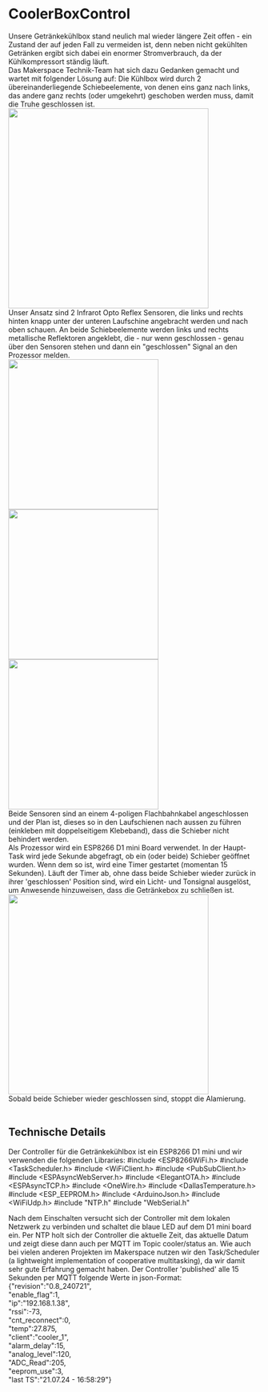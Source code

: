 # CoolerBoxControl
Unsere Getränkekühlbox stand neulich mal wieder längere Zeit offen - ein Zustand der auf jeden Fall zu vermeiden ist, denn neben nicht gekühlten Getränken ergibt sich dabei ein enormer Stromverbrauch, da der Kühlkompressort ständig läuft.
<br>
Das Makerspace Technik-Team hat sich dazu Gedanken gemacht und wartet mit folgender Lösung auf:
Die Kühlbox wird durch 2 übereinanderliegende Schiebeelemente, von denen eins ganz nach links, das andere ganz rechts (oder umgekehrt) geschoben werden muss, damit die Truhe geschlossen ist.
<br>
<img src="https://github.com/user-attachments/assets/3b224a5f-eef6-48cb-ab57-e48e8039918d" width="400">
<br>
Unser Ansatz sind 2 Infrarot Opto Reflex Sensoren, die links und rechts hinten knapp unter der unteren Laufschine angebracht werden und nach oben schauen. An beide Schiebeelemente werden links und rechts metallische Reflektoren angeklebt, die - nur wenn geschlossen - genau über den Sensoren stehen und dann ein "geschlossen" Signal an den Prozessor melden.
<br>
<img src="https://github.com/user-attachments/assets/9c6b663d-930d-407b-ab10-18039a858a7a" width="300">
<img src="https://github.com/user-attachments/assets/f546fa4a-1c9c-4487-b759-9f8167c2bc52" width="300">
<img src="https://github.com/user-attachments/assets/7d660f90-6e68-4c0d-babe-1eb549d3b7fe" width="300">
<br>
Beide Sensoren sind an einem 4-poligen Flachbahnkabel angeschlossen und der Plan ist, dieses so in den Laufschienen nach aussen zu führen (einkleben mit doppelseitigem Klebeband), dass die Schieber nicht behindert werden.
<br> 
Als Prozessor wird ein ESP8266 D1 mini Board verwendet. In der Haupt-Task wird jede Sekunde abgefragt, ob ein (oder beide) Schieber geöffnet wurden. Wenn dem so ist, wird eine Timer gestartet (momentan 15 Sekunden).
Läuft der Timer ab, ohne dass beide Schieber wieder zurück in ihrer 'geschlossen' Position sind, wird ein Licht- und Tonsignal ausgelöst, um Anwesende hinzuweisen, dass die Getränkebox zu schließen ist.
<br>
<img src="https://github.com/user-attachments/assets/a8ea42ed-357d-41d9-a7d8-f03a35322d14" width="400">
<br>
Sobald beide Schieber wieder geschlossen sind, stoppt die Alamierung.
<br><br>
## Technische Details
Der Controller für die Getränkekühlbox ist ein ESP8266 D1 mini und wir verwenden die folgenden Libraries:
#include <ESP8266WiFi.h>
#include <TaskScheduler.h>
#include <WiFiClient.h>
#include <PubSubClient.h>
#include <ESPAsyncWebServer.h>
#include <ElegantOTA.h>
#include <ESPAsyncTCP.h>
#include <OneWire.h>
#include <DallasTemperature.h>
#include <ESP_EEPROM.h>
#include <ArduinoJson.h>
#include <WiFiUdp.h>
#include "NTP.h"
#include "WebSerial.h"

Nach dem Einschalten versucht sich der Controller mit dem lokalen Netzwerk zu verbinden und schaltet die blaue LED auf dem D1 mini board ein.
Per NTP holt sich der Controller die aktuelle Zeit, das aktuelle Datum und zeigt diese dann auch per MQTT im Topic cooler/status an.
Wie auch bei vielen anderen Projekten im Makerspace nutzen wir den Task/Scheduler (a lightweight implementation of cooperative multitasking), da wir damit sehr gute Erfahrung gemacht haben. 
Der Controller 'published' alle 15 Sekunden per MQTT folgende Werte in json-Format:<br>
{"revision":"0.8_240721",<br>
"enable_flag":1,<br>
"ip":"192.168.1.38",<br>
"rssi":-73,<br>
"cnt_reconnect":0,<br>
"temp":27.875,<br>
"client":"cooler_1",<br>
"alarm_delay":15,<br>
"analog_level":120,<br>
"ADC_Read":205,<br>
"eeprom_use":3,<br>
"last TS":"21.07.24 - 16:58:29"}<br>
